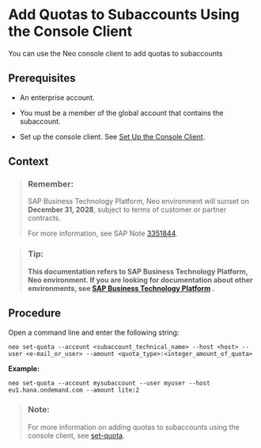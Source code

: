 <!-- loiof073eaf5e6104c90836611322d3397c7 -->

# Add Quotas to Subaccounts Using the Console Client

You can use the Neo console client to add quotas to subaccounts



<a name="loiof073eaf5e6104c90836611322d3397c7__prereq_zs5_h5y_dcb"/>

## Prerequisites

-   An enterprise account.

-   You must be a member of the global account that contains the subaccount.
-   Set up the console client. See [Set Up the Console Client](https://help.sap.com/viewer/ea72206b834e4ace9cd834feed6c0e09/Cloud/en-US/7613dee4711e1014839a8273b0e91070.html).



## Context

> ### Remember:  
> SAP Business Technology Platform, Neo environment will sunset on **December 31, 2028**, subject to terms of customer or partner contracts.
> 
> For more information, see SAP Note [3351844](https://me.sap.com/notes/3351844).

> ### Tip:  
> **This documentation refers to SAP Business Technology Platform, Neo environment. If you are looking for documentation about other environments, see [SAP Business Technology Platform](https://help.sap.com/docs/btp/sap-business-technology-platform/sap-business-technology-platform?version=Cloud) .**



## Procedure

Open a command line and enter the following string:

```
neo set-quota --account <subaccount_technical_name> --host <host> --user <e-mail_or_user> --amount <quota_type>:<integer_amount_of_quota>
```

**Example:**

```
neo set-quota --account mysubaccount --user myuser --host eu1.hana.ondemand.com --amount lite:2
```

> ### Note:  
> For more information on adding quotas to subaccounts using the console client, see [set-quota](https://help.sap.com/viewer/ea72206b834e4ace9cd834feed6c0e09/Cloud/en-US/4108f0f0680446a39db27f624c0e8b6a.html).

